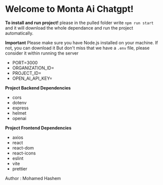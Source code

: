 # Welcome to Monta Ai Chatgpt!

**To install and run project!**
please in the pulled folder write `npm run start` and it will download the whole dependance and run the project automatically.

**Important**
Please make sure you have Node.js installed on your machine. If not, you can download it
But don't miss that we have a `.env` file, please consider it within running the server

- PORT=3000
- ORGANIZATION_ID=
- PROJECT_ID=
- OPEN_AI_API_KEY=

**Project Backend Dependencies**

- cors
- dotenv
- express
- helmet
- openai

**Project Frontend Dependencies**

- axios
- react
- react-dom
- react-icons
- eslint
- vite
- prettier

Author : Mohamed Hashem
